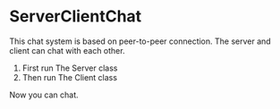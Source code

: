 # ServerClientChat
This chat system is based on peer-to-peer connection. 
The server and client can chat with each other.

1. First run The Server class
2. Then run The Client class

Now you can chat.
